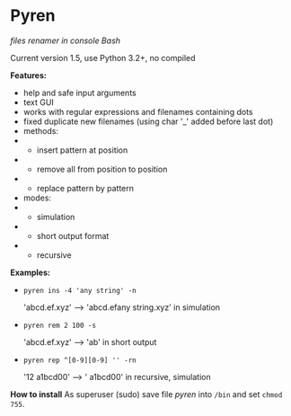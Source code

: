 # Pyren
*files renamer in console Bash*

Current version 1.5, use Python 3.2+, no compiled

**Features:**
- help and safe input arguments
- text GUI
- works with regular expressions and filenames containing dots
- fixed duplicate new filenames (using char '_' added before last dot)
- methods:
- - insert pattern at position
- - remove all from position to position
- - replace pattern by pattern
- modes:
- - simulation
- - short output format
- - recursive

**Examples:**

- `pyren ins -4 'any string' -n`

  'abcd.ef.xyz' --> 'abcd.efany string.xyz' in simulation

- `pyren rem 2 100 -s`

  'abcd.ef.xyz' --> 'ab' in short output

- `pyren rep ^[0-9][0-9] '' -rn`

  '12 a1bcd00' --> ' a1bcd00' in recursive, simulation
  
**How to install**
As superuser (sudo) save file *pyren* into `/bin` and set `chmod 755`.
